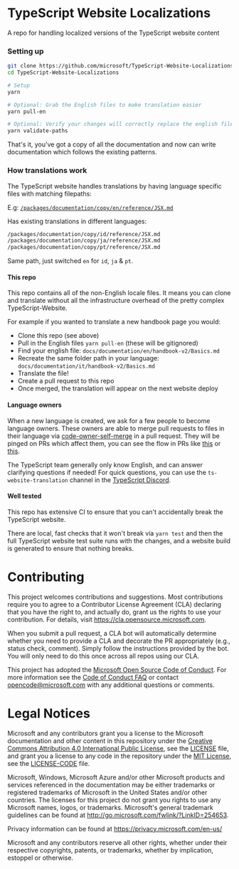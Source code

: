 # TypeScript Website Localizations

A repo for handling localized versions of the TypeScript website content

### Setting up

```sh
git clone https://github.com/microsoft/TypeScript-Website-Localizations
cd TypeScript-Website-Localizations

# Setup
yarn

# Optional: Grab the English files to make translation easier
yarn pull-en

# Optional: Verify your changes will correctly replace the english files
yarn validate-paths
```

That's it, you've got a copy of all the documentation and now can write documentation which follows the existing patterns.

### How translations work 

The TypeScript website handles translations by having language specific files with matching filepaths:

E.g: [`/packages/documentation/copy/en/reference/JSX.md`](https://github.com/microsoft/TypeScript-website/blob/68a4f67ed5f396228eeb6d0309b51bcfb19d31a1/packages/documentation/copy/en/reference/JSX.md#L1)

Has existing translations in different languages:

```sh
/packages/documentation/copy/id/reference/JSX.md
/packages/documentation/copy/ja/reference/JSX.md
/packages/documentation/copy/pt/reference/JSX.md
```

Same path, just switched `en` for `id`, `ja` & `pt`.

#### This repo

This repo contains all of the non-English locale files. It means you can clone and translate without all the infrastructure overhead of the pretty complex TypeScript-Website. 

For example if you wanted to translate a new handbook page you would:

- Clone this repo (see above)
- Pull in the English files `yarn pull-en` (these will be gitignored)
- Find your english file: `docs/documentation/en/handbook-v2/Basics.md`
- Recreate the same folder path in your language: `docs/documentation/it/handbook-v2/Basics.md`
- Translate the file! 
- Create a pull request to this repo
- Once merged, the translation will appear on the next website deploy

#### Language owners

When a new language is created, we ask for a few people to become language owners. These owners are able to merge pull requests to files in their language via [code-owner-self-merge](https://github.com/OSS-Docs-Tools/code-owner-self-merge) in a pull request. They will be pinged on PRs which affect them, you can see the flow in PRs like [this](https://github.com/microsoft/TypeScript-Website/pull/1478) or [this](https://github.com/microsoft/TypeScript-Website/pull/1458).

The TypeScript team generally only know English, and can answer clarifying questions if needed! For quick questions, you can use the `ts-website-translation` channel in the [TypeScript Discord](https://discord.gg/typescript).

#### Well tested

This repo has extensive CI to ensure that you can't accidentally break the TypeScript website. 

There are local, fast checks that it won't break via `yarn test` and then the full TypeScript website test suite runs with the changes, and a website build is generated to ensure that nothing breaks.

# Contributing

This project welcomes contributions and suggestions.  Most contributions require you to agree to a
Contributor License Agreement (CLA) declaring that you have the right to, and actually do, grant us
the rights to use your contribution. For details, visit https://cla.opensource.microsoft.com.

When you submit a pull request, a CLA bot will automatically determine whether you need to provide
a CLA and decorate the PR appropriately (e.g., status check, comment). Simply follow the instructions
provided by the bot. You will only need to do this once across all repos using our CLA.

This project has adopted the [Microsoft Open Source Code of Conduct](https://opensource.microsoft.com/codeofconduct/).
For more information see the [Code of Conduct FAQ](https://opensource.microsoft.com/codeofconduct/faq/) or
contact [opencode@microsoft.com](mailto:opencode@microsoft.com) with any additional questions or comments.

# Legal Notices

Microsoft and any contributors grant you a license to the Microsoft documentation and other content
in this repository under the [Creative Commons Attribution 4.0 International Public License](https://creativecommons.org/licenses/by/4.0/legalcode),
see the [LICENSE](LICENSE) file, and grant you a license to any code in the repository under the [MIT License](https://opensource.org/licenses/MIT), see the
[LICENSE-CODE](LICENSE-CODE) file.

Microsoft, Windows, Microsoft Azure and/or other Microsoft products and services referenced in the documentation
may be either trademarks or registered trademarks of Microsoft in the United States and/or other countries.
The licenses for this project do not grant you rights to use any Microsoft names, logos, or trademarks.
Microsoft's general trademark guidelines can be found at http://go.microsoft.com/fwlink/?LinkID=254653.

Privacy information can be found at https://privacy.microsoft.com/en-us/

Microsoft and any contributors reserve all other rights, whether under their respective copyrights, patents,
or trademarks, whether by implication, estoppel or otherwise.
